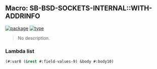 ## Macro: SB-BSD-SOCKETS-INTERNAL::WITH-ADDRINFO
[![package](https://img.shields.io/badge/Package-SB--BSD--SOCKETS--INTERNAL-5f9ea0.svg?style=social&colorA=999999)](../) [![type](https://img.shields.io/badge/Type-Macro-5f9ea0.svg?style=social&colorA=999999)](../#macro) 

> No description.

### Lambda list
```cl
(#:var8 (&rest #:field-values-9) &body #:body10)
```
